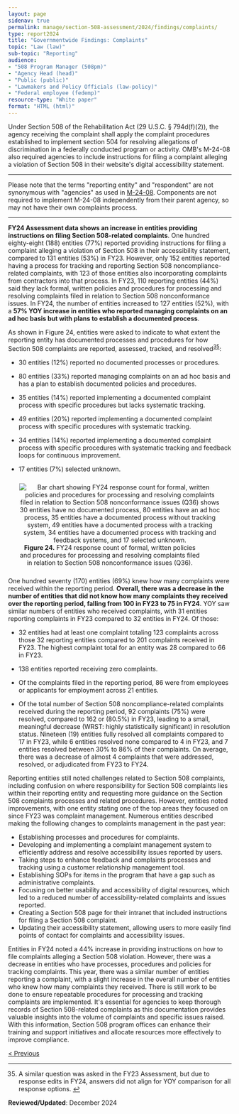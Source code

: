 ```yaml
---
layout: page
sidenav: true
permalink: manage/section-508-assessment/2024/findings/complaints/
type: report2024
title: "Governmentwide Findings: Complaints"
topic: "Law (law)"
sub-topic: "Reporting"
audience:
- "508 Program Manager (508pm)"
- "Agency Head (head)"
- "Public (public)"
- "Lawmakers and Policy Officials (law-policy)"
- "Federal employee (fedemp)"
resource-type: "White paper"
format: "HTML (html)"
---
```

Under Section 508 of the Rehabilitation Act (29 U.S.C. § 794d(f)(2)), the agency receiving the complaint shall apply the complaint procedures established to implement section 504 for resolving allegations of discrimination in a federally conducted program or activity. OMB's M-24-08 also required agencies to include instructions for filing a complaint alleging a violation of Section 508 in their website's digital accessibility statement.

<hr class="breaker-bar-green">
Please note that the terms "reporting entity" and "respondent" are not synonymous with "agencies" as used in <a href="https://www.whitehouse.gov/omb/management/ofcio/m-24-08-strengthening-digital-accessibility-and-the-management-of-section-508-of-the-rehabilitation-act/" target="_blank" class="usa-link--external">M-24-08</a>. Components are not required to implement M-24-08 independently from their parent agency, so may not have their own complaints process.
<hr class="breaker-bar-green">

**FY24 Assessment data shows an increase in entities providing instructions on filing Section 508-related complaints**. One hundred eighty-eight (188) entities (77%) reported providing instructions for filing a complaint alleging a violation of Section 508 in their accessibility statement, compared to 131 entities (53%) in FY23. However, only 152 entities reported having a process for tracking and reporting Section 508 noncompliance-related complaints, with 123 of those entities also incorporating complaints from contractors into that process. In FY23, 110 reporting entities (44%) said they lack formal, written policies and procedures for processing and resolving complaints filed in relation to Section 508 nonconformance issues. In FY24, the number of entities increased to 127 entities (52%), with a **57% YOY increase in entities who reported managing complaints on an ad hoc basis but with plans to establish a documented process**.

As shown in Figure 24, entities were asked to indicate to what extent the reporting entity has documented processes and procedures for how Section 508 complaints are reported, assessed, tracked, and resolved<sup><a href="#fn35" id="fr35">35</a></sup>:

* 30 entities (12%) reported no documented processes or procedures.

* 80 entities (33%) reported managing complaints on an ad hoc basis and has a plan to establish documented policies and procedures.

* 35 entities (14%) reported implementing a documented complaint process with specific procedures but lacks systematic tracking.

* 49 entities (20%) reported implementing a documented complaint process with specific procedures with systematic tracking.

* 34 entities (14%) reported implementing a documented complaint process with specific procedures with systematic tracking and feedback loops for continuous improvement.

* 17 entities (7%) selected unknown.

<div class="tablet:grid-col" style="margin: auto; max-width: 90%; text-align: center; padding: 10px 0px">
   <div class="margin-top-1"><img src="https://assets.section508.gov/files/reports/cr-2024/figure-24.jpg" alt="Bar chart showing FY24 response count for formal, written policies and procedures for processing and resolving complaints filed in relation to Section 508 nonconformance issues (Q36) shows 30 entities have no documented process, 80 entities have an ad hoc process, 35 entities have a documented process without tracking system, 49 entities have a documented process with a tracking system, 34 entities have a documented process with tracking and feedback systems, and 17 selected unknown." aria-describedby="figure-24" class="border-2px border-base-light shadow-2 padding-1">
   </div>
   <div class="font-mono-3xs margin-x-auto auto" style="max-width: 90%; text-align: center;"><span id="figure-24"><strong>Figure 24.</strong> FY24 response count of formal, written policies and procedures for processing and resolving complaints filed in relation to Section 508 nonconformance issues (Q36).</span>
   </div>
</div>

One hundred seventy (170) entities (69%) knew how many complaints were received within the reporting period. **Overall, there was a decrease in the number of entities that did not know how many complaints they received over the reporting period, falling from 100 in FY23 to 75 in FY24**. YOY saw similar numbers of entities who received complaints, with 31 entities reporting complaints in FY23 compared to 32 entities in FY24. Of those:

* 32 entities had at least one complaint totaling 123 complaints across those 32 reporting entities compared to 201 complaints received in FY23. The highest complaint total for an entity was 28 compared to 66 in FY23.

* 138 entities reported receiving zero complaints.

* Of the complaints filed in the reporting period, 86 were from employees or applicants for employment across 21 entities.

* Of the total number of Section 508 noncompliance-related complaints received during the reporting period, 92 complaints (75%) were resolved, compared to 162 or (80.5%) in FY23, leading to a small, meaningful decrease (WRST: highly statistically significant) in resolution status. Nineteen (19) entities fully resolved all complaints compared to 17 in FY23, while 6 entities resolved none compared to 4 in FY23, and 7 entities resolved between 30% to 86% of their complaints. On average, there was a decrease of almost 4 complaints that were addressed, resolved, or adjudicated from FY23 to FY24.

<div class="callout-box-left-green">
<p>Reporting entities still noted challenges related to Section 508 complaints, including confusion on where responsibility for Section 508 complaints lies within their reporting entity and requesting more guidance on the Section 508 complaints processes and related procedures. However, entities noted improvements, with one entity stating one of the top areas they focused on since FY23 was complaint management. Numerous entities described making the following changes to complaints management in the past year:</p>
  <ul>
    <li>Establishing processes and procedures for complaints.</li>
    <li>Developing and implementing a complaint management system to efficiently address and resolve accessibility issues reported by users.</li>
    <li>Taking steps to enhance feedback and complaints processes and tracking using a customer relationship management tool.</li>
    <li>Establishing SOPs for items in the program that have a gap such as administrative complaints.</li>
    <li>Focusing on better usability and accessibility of digital resources, which led to a reduced number of accessibility-related complaints and issues reported.</li>
    <li>Creating a Section 508 page for their intranet that included instructions for filing a Section 508 complaint.</li>
    <li>Updating their accessibility statement, allowing users to more easily find points of contact for complaints and accessibility issues.</li>
  </ul>
</div>

Entities in FY24 noted a 44% increase in providing instructions on how to file complaints alleging a Section 508 violation. However, there was a decrease in entities who have processes, procedures and policies for tracking complaints. This year, there was a similar number of entities reporting a complaint, with a slight increase in the overall number of entities who knew how many complaints they received. There is still work to be done to ensure repeatable procedures for processing and tracking complaints are implemented. It's essential for agencies to keep thorough records of Section 508-related complaints as this documentation provides valuable insights into the volume of complaints and specific issues raised. With this information, Section 508 program offices can enhance their training and support initiatives and allocate resources more effectively to improve compliance.

<div id="prev-next-section" class="padding-bottom-2" style="justify-content: space-around;">
    <a class="prev-page" title="Go to previous page" href="{{site.baseurl}}/manage/section-508-assessment/2024/findings/acquisition/">
        < Previous</a>
</div>

<hr class="breaker-bar-green">

<div>
    <h2 style="position: absolute; clip: rect(0 0 0 0); visibility: hidden; opacity: 0;" id="footnote-label">Footnotes</h2>
    <ol start="35">
        <li id="fn35">A similar question was asked in the FY23 Assessment, but due to response edits in FY24, answers did not align for YOY comparison for all response options. <a href="#fr35" aria-label="Back to content">↩</a></li>
    </ol>
</div>

**Reviewed/Updated**: December 2024